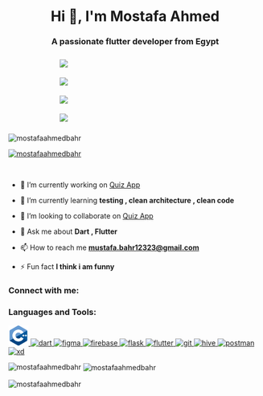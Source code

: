 <h1 align="center">Hi 👋, I'm Mostafa Ahmed</h1>
<h3 align="center">A passionate flutter developer from Egypt</h3>

<div style="display: flex; justify-content: center; flex-wrap: wrap;">

<img src="https://i.imgur.com/E8uFrZO.png" width="300" style="margin: 10px;">

<img src="https://i.imgur.com/UMyaTwl.png" width="300" style="margin: 10px;">

<img src="https://i.imgur.com/WZuH0DX.png" width="300" style="margin: 10px;">

<img src="https://i.imgur.com/eN0tB8m.png" width="300" style="margin: 10px;">

</div>

<p align="left"> <img src="https://komarev.com/ghpvc/?username=mostafaahmedbahr&label=Profile%20views&color=0e75b6&style=flat" alt="mostafaahmedbahr" /> </p>

<p align="left"> <a href="https://github.com/ryo-ma/github-profile-trophy"><img src="https://github-profile-trophy.vercel.app/?username=mostafaahmedbahr" alt="mostafaahmedbahr" /></a> </p>

<p align="left"> <a href="https://twitter.com/" target="blank"><img src="https://img.shields.io/twitter/follow/?logo=twitter&style=for-the-badge" alt="" /></a> </p>

- 🔭 I’m currently working on [Quiz App](https://github.com/mostafaahmedbahr/Quiz_App_Firebase)

- 🌱 I’m currently learning **testing , clean architecture , clean code**

- 👯 I’m looking to collaborate on [Quiz App](https://github.com/mostafaahmedbahr/Quiz_App_Firebase)

- 💬 Ask me about **Dart , Flutter**

- 📫 How to reach me **mustafa.bahr12323@gmail.com**

- ⚡ Fun fact **I think i am funny**

<h3 align="left">Connect with me:</h3>
<p align="left">
</p>

<h3 align="left">Languages and Tools:</h3>
<p align="left"> <a href="https://www.w3schools.com/cpp/" target="_blank" rel="noreferrer"> <img src="https://raw.githubusercontent.com/devicons/devicon/master/icons/cplusplus/cplusplus-original.svg" alt="cplusplus" width="40" height="40"/> </a> <a href="https://dart.dev" target="_blank" rel="noreferrer"> <img src="https://www.vectorlogo.zone/logos/dartlang/dartlang-icon.svg" alt="dart" width="40" height="40"/> </a> <a href="https://www.figma.com/" target="_blank" rel="noreferrer"> <img src="https://www.vectorlogo.zone/logos/figma/figma-icon.svg" alt="figma" width="40" height="40"/> </a> <a href="https://firebase.google.com/" target="_blank" rel="noreferrer"> <img src="https://www.vectorlogo.zone/logos/firebase/firebase-icon.svg" alt="firebase" width="40" height="40"/> </a> <a href="https://flask.palletsprojects.com/" target="_blank" rel="noreferrer"> <img src="https://www.vectorlogo.zone/logos/pocoo_flask/pocoo_flask-icon.svg" alt="flask" width="40" height="40"/> </a> <a href="https://flutter.dev" target="_blank" rel="noreferrer"> <img src="https://www.vectorlogo.zone/logos/flutterio/flutterio-icon.svg" alt="flutter" width="40" height="40"/> </a> <a href="https://git-scm.com/" target="_blank" rel="noreferrer"> <img src="https://www.vectorlogo.zone/logos/git-scm/git-scm-icon.svg" alt="git" width="40" height="40"/> </a> <a href="https://hive.apache.org/" target="_blank" rel="noreferrer"> <img src="https://www.vectorlogo.zone/logos/apache_hive/apache_hive-icon.svg" alt="hive" width="40" height="40"/> </a> <a href="https://postman.com" target="_blank" rel="noreferrer"> <img src="https://www.vectorlogo.zone/logos/getpostman/getpostman-icon.svg" alt="postman" width="40" height="40"/> </a> <a href="https://www.adobe.com/products/xd.html" target="_blank" rel="noreferrer"> <img src="https://cdn.worldvectorlogo.com/logos/adobe-xd.svg" alt="xd" width="40" height="40"/> </a> </p>

<p><img align="left" src="https://github-readme-stats.vercel.app/api/top-langs?username=mostafaahmedbahr&show_icons=true&locale=en&layout=compact" alt="mostafaahmedbahr" /></p>

<p>&nbsp;<img align="center" src="https://github-readme-stats.vercel.app/api?username=mostafaahmedbahr&show_icons=true&locale=en" alt="mostafaahmedbahr" /></p>

<p><img align="center" src="https://github-readme-streak-stats.herokuapp.com/?user=mostafaahmedbahr&" alt="mostafaahmedbahr" /></p>
